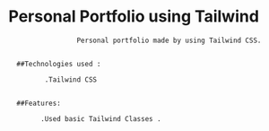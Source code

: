 # Personal Portfolio using Tailwind

                     Personal portfolio made by using Tailwind CSS.


      ##Technologies used :

             .Tailwind CSS


      ##Features:

            .Used basic Tailwind Classes .
